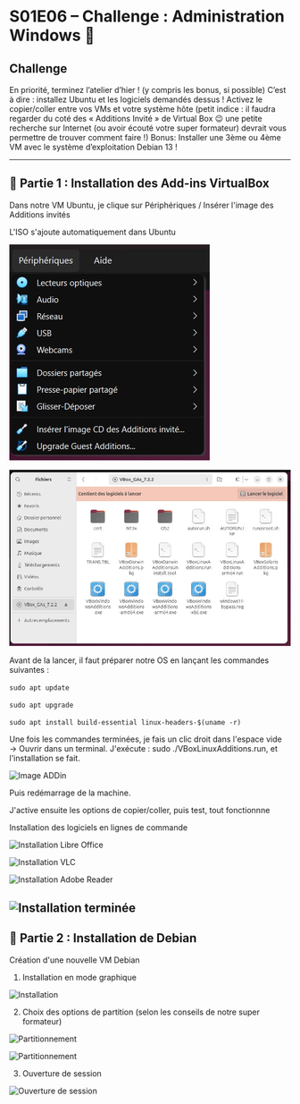 # S01E06 – Challenge : Administration Windows 🔎

## Challenge
En priorité, terminez l’atelier d’hier ! (y compris les bonus, si possible)
C’est à dire : installez Ubuntu et les logiciels demandés dessus !
Activez le copier/coller entre vos VMs et votre système hôte (petit indice : il faudra regarder du coté des « Additions Invité » de Virtual Box 😉 une petite recherche sur Internet (ou avoir écouté votre super formateur) devrait vous permettre de trouver comment faire !)
Bonus: Installer une 3ème ou 4ème VM avec le système d’exploitation Debian 13 !

---

## 📸 Partie 1 : Installation des Add-ins VirtualBox

Dans notre VM Ubuntu, je clique sur Périphériques / Insérer l'image des Additions invités

L'ISO s'ajoute automatiquement dans Ubuntu

![Image ADDin](/Images/E06/ubuntu_addin2.jpg)

![Image ADDin](/Images/E06/ubuntu_addin.jpg)

Avant de la lancer, il faut préparer notre OS en lançant les commandes suivantes : 

```sudo apt update```

```sudo apt upgrade```

```sudo apt install build-essential linux-headers-$(uname -r)```

Une fois les commandes terminées, je fais un clic droit dans l'espace vide → Ouvrir dans un terminal.
J'exécute : sudo ./VBoxLinuxAdditions.run, et l'installation se fait.

![Image ADDin](/Images/E06/ubuntu_addin3.jpg)

Puis redémarrage de la machine.

J'active ensuite les options de copier/coller, puis test, tout fonctionnne

Installation des logiciels en lignes de commande

![Installation Libre Office](/Images/E06/ubuntu_libreoffice.jpg)

![Installation VLC](/Images/E06/ubuntu_vlc.jpg)

![Installation Adobe Reader](/Images/E06/ubuntu_reader.jpg)

![Installation terminée](/Images/E06/debian_fini.jpg)
---

## 🔌 Partie 2 : Installation de Debian

Création d'une nouvelle VM Debian

1. Installation en mode graphique

![Installation](/Images/E06/debian_install.jpg)

2. Choix des options de partition (selon les conseils de notre super formateur)

![Partitionnement](/Images/E06/debian_partition1.jpg)

![Partitionnement](/Images/E06/debian_partition2.jpg)

3. Ouverture de session

![Ouverture de session](/Images/E06/session_debian.jpg)

